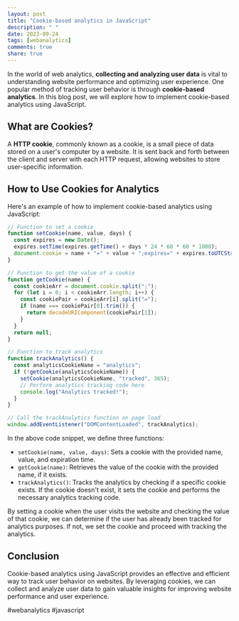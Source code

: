 ```yaml
---
layout: post
title: "Cookie-based analytics in JavaScript"
description: " "
date: 2023-09-24
tags: [webanalytics]
comments: true
share: true
---
```


In the world of web analytics, **collecting and analyzing user data** is vital to understanding website performance and optimizing user experience. One popular method of tracking user behavior is through **cookie-based analytics**. In this blog post, we will explore how to implement cookie-based analytics using JavaScript.

## What are Cookies?

A **HTTP cookie**, commonly known as a cookie, is a small piece of data stored on a user's computer by a website. It is sent back and forth between the client and server with each HTTP request, allowing websites to store user-specific information.

## How to Use Cookies for Analytics

Here's an example of how to implement cookie-based analytics using JavaScript:

```javascript
// Function to set a cookie
function setCookie(name, value, days) {
  const expires = new Date();
  expires.setTime(expires.getTime() + days * 24 * 60 * 60 * 1000);
  document.cookie = name + "=" + value + ";expires=" + expires.toUTCString();
}

// Function to get the value of a cookie
function getCookie(name) {
  const cookieArr = document.cookie.split(";");
  for (let i = 0; i < cookieArr.length; i++) {
    const cookiePair = cookieArr[i].split("=");
    if (name === cookiePair[0].trim()) {
      return decodeURIComponent(cookiePair[1]);
    }
  }
  return null;
}

// Function to track analytics
function trackAnalytics() {
  const analyticsCookieName = "analytics";
  if (!getCookie(analyticsCookieName)) {
    setCookie(analyticsCookieName, "tracked", 365);
    // Perform analytics tracking code here
    console.log("Analytics tracked!");
  }
}

// Call the trackAnalytics function on page load
window.addEventListener("DOMContentLoaded", trackAnalytics);
```

In the above code snippet, we define three functions:
- `setCookie(name, value, days)`: Sets a cookie with the provided name, value, and expiration time.
- `getCookie(name)`: Retrieves the value of the cookie with the provided name, if it exists.
- `trackAnalytics()`: Tracks the analytics by checking if a specific cookie exists. If the cookie doesn't exist, it sets the cookie and performs the necessary analytics tracking code.

By setting a cookie when the user visits the website and checking the value of that cookie, we can determine if the user has already been tracked for analytics purposes. If not, we set the cookie and proceed with tracking the analytics.

## Conclusion

Cookie-based analytics using JavaScript provides an effective and efficient way to track user behavior on websites. By leveraging cookies, we can collect and analyze user data to gain valuable insights for improving website performance and user experience.

#webanalytics #javascript